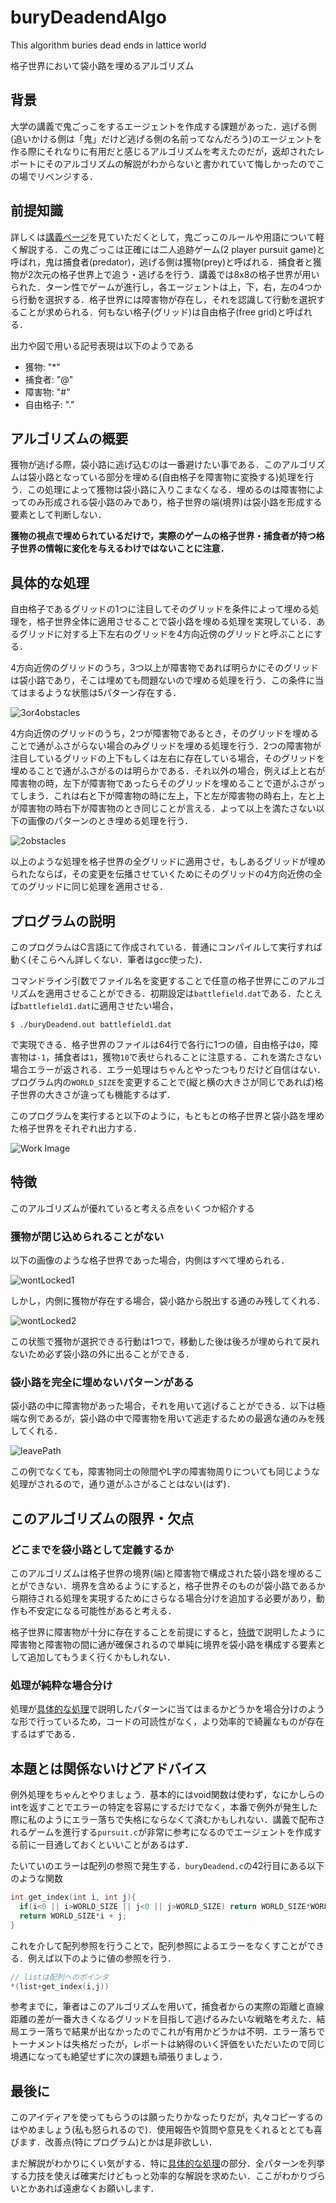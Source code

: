 # buryDeadendAlgo
This algorithm buries dead ends in lattice world

格子世界において袋小路を埋めるアルゴリズム

## 背景
大学の講義で鬼ごっこをするエージェントを作成する課題があった．逃げる側(追いかける側は「鬼」だけど逃げる側の名前ってなんだろう)のエージェントを作る際にそれなりに有用だと感じるアルゴリズムを考えたのだが，返却されたレポートにそのアルゴリズムの解説がわからないと書かれていて悔しかったのでこの場でリベンジする．

## 前提知識
詳しくは[講義ページ](https://www.fun.ac.jp/~osawa/course/DCS/lab/1/index.html "DCS Labolatory 1")を見ていただくとして，鬼ごっこのルールや用語について軽く解説する．この鬼ごっこは正確には二人追跡ゲーム(2 player pursuit game)と呼ばれ，鬼は捕食者(predator)，逃げる側は獲物(prey)と呼ばれる．捕食者と獲物が2次元の格子世界上で追う・逃げるを行う．講義では8x8の格子世界が用いられた．ターン性でゲームが進行し，各エージェントは上，下，右，左の4つから行動を選択する．格子世界には障害物が存在し，それを認識して行動を選択することが求められる．何もない格子(グリッド)は自由格子(free grid)と呼ばれる．

出力や図で用いる記号表現は以下のようである
- 獲物: "*"
- 捕食者: "@"
- 障害物: "#"
- 自由格子: "."

## アルゴリズムの概要
獲物が逃げる際，袋小路に逃げ込むのは一番避けたい事である．このアルゴリズムは袋小路となっている部分を埋める(自由格子を障害物に変換する)処理を行う．この処理によって獲物は袋小路に入りこまなくなる．埋めるのは障害物によってのみ形成される袋小路のみであり，格子世界の端(境界)は袋小路を形成する要素として判断しない．

**獲物の視点で埋められているだけで，実際のゲームの格子世界・捕食者が持つ格子世界の情報に変化を与えるわけではないことに注意．**

## 具体的な処理
自由格子であるグリッドの1つに注目してそのグリッドを条件によって埋める処理を，格子世界全体に適用させることで袋小路を埋める処理を実現している．あるグリッドに対する上下左右のグリッドを4方向近傍のグリッドと呼ぶことにする．

4方向近傍のグリッドのうち，3つ以上が障害物であれば明らかにそのグリッドは袋小路であり，そこは埋めても問題ないので埋める処理を行う．この条件に当てはまるような状態は5パターン存在する．

![3or4obstacles](./images/3or4obstacles.png "障害物が3つ以上のパターン")

4方向近傍のグリッドのうち，2つが障害物であるとき，そのグリッドを埋めることで通がふさがらない場合のみグリッドを埋める処理を行う．2つの障害物が注目しているグリッドの上下もしくは左右に存在している場合，そのグリッドを埋めることで通がふさがるのは明らかである．それ以外の場合，例えば上と右が障害物の時，左下が障害物であったらそのグリッドを埋めることで道がふさがってしまう．これは右と下が障害物の時に左上，下と左が障害物の時右上，左と上が障害物の時右下が障害物のとき同じことが言える．よって以上を満たさない以下の画像のパターンのとき埋める処理を行う．

![2obstacles](./images/2obstacles.png "障害物が2つのパターン")

以上のような処理を格子世界の全グリッドに適用させ，もしあるグリッドが埋められたならば，その変更を伝播させていくためにそのグリッドの4方向近傍の全てのグリッドに同じ処理を適用させる．

## プログラムの説明
このプログラムはC言語にて作成されている．普通にコンパイルして実行すれば動く(そこらへん詳しくない．筆者はgcc使った)．

コマンドライン引数でファイル名を変更することで任意の格子世界にこのアルゴリズムを適用させることができる．初期設定は`battlefield.dat`である．たとえば`battlefield1.dat`に適用させたい場合，
```
$ ./buryDeadend.out battlefield1.dat
```
で実現できる．格子世界のファイルは64行で各行に1つの値，自由格子は`0`，障害物は`-1`，捕食者は`1`，獲物`10`で表せられることに注意する．これを満たさない場合エラーが返される．エラー処理はちゃんとやったつもりだけど自信はない．プログラム内の`WORLD_SIZE`を変更することで(縦と横の大きさが同じであれば)格子世界の大きさが違っても機能するはず．

このプログラムを実行すると以下のように，もともとの格子世界と袋小路を埋めた格子世界をそれぞれ出力する．

![Work Image](./images/workImage.png "Work Image")

## 特徴
このアルゴリズムが優れていると考える点をいくつか紹介する
### 獲物が閉じ込められることがない
以下の画像のような格子世界であった場合，内側はすべて埋められる．

![wontLocked1](./images/wontLocked1.png "内側はすべて埋められる")

しかし，内側に獲物が存在する場合，袋小路から脱出する通のみ残してくれる．

![wontLocked2](./images/wontLocked2.png "脱出経路が確保されている")

この状態で獲物が選択できる行動は1つで，移動した後は後ろが埋められて戻れないため必ず袋小路の外に出ることができる．
### 袋小路を完全に埋めないパターンがある
袋小路の中に障害物があった場合，それを用いて逃げることができる．以下は極端な例であるが，袋小路の中で障害物を用いて逃走するための最適な通のみを残してくれる．

![leavePath](./images/leavePath.png "道ができる")

この例でなくても，障害物同士の隙間やL字の障害物周りについても同じような処理がされるので，通り道がふさがることはない(はず)．

## このアルゴリズムの限界・欠点
### どこまでを袋小路として定義するか
このアルゴリズムは格子世界の境界(端)と障害物で構成された袋小路を埋めることができない．境界を含めるようにすると，格子世界そのものが袋小路であるから期待される処理を実現するためにさらなる場合分けを追加する必要があり，動作も不安定になる可能性があると考える．

格子世界に障害物が十分に存在することを前提にすると，[特徴](#特徴)で説明したように障害物と障害物の間に通が確保されるので単純に境界を袋小路を構成する要素として追加してもうまく行くかもしれない．
### 処理が純粋な場合分け
処理が[具体的な処理](#具体的な処理)で説明したパターンに当てはまるかどうかを場合分けのような形で行っているため，コードの可読性がなく，より効率的で綺麗なものが存在するはずである．
## 本題とは関係ないけどアドバイス
例外処理をちゃんとやりましょう．基本的にはvoid関数は使わず，なにかしらのintを返すことでエラーの特定を容易にするだけでなく，本番で例外が発生した際に私のようにエラー落ちで失格にならなくて済むかもしれない．講義で配布されるゲームを進行する`pursuit.c`が非常に参考になるのでエージェントを作成する前に一目通しておくといいことがあるはず．

たいていのエラーは配列の参照で発生する．`buryDeadend.c`の42行目にある以下のような関数
```c
int get_index(int i, int j){
  if(i<0 || i>WORLD_SIZE || j<0 || j>WORLD_SIZE) return WORLD_SIZE*WORLD_SIZE;
  return WORLD_SIZE*i + j;
}
```
これを介して配列参照を行うことで，配列参照によるエラーをなくすことができる．例えば以下のように値の参照を行う．
```c
// listは配列へのポインタ
*(list+get_index(i,j))
```

参考までに，筆者はこのアルゴリズムを用いて，捕食者からの実際の距離と直線距離の差が一番大きくなるグリッドを目指して逃げるみたいな戦略を考えた．結局エラー落ちで結果が出なかったのでこれが有用かどうかは不明．エラー落ちでトーナメントは失格だったが，レポートは納得のいく評価をいただいたので同じ境遇になっても絶望せずに次の課題も頑張りましょう．

## 最後に
このアイディアを使ってもらうのは願ったりかなったりだが，丸々コピーするのはやめましょう(私も怒られるので)．使用報告や質問や意見をくれるととても喜びます．改善点(特にプログラム)とかは是非欲しい．

まだ解説がわかりにくい気がする．特に[具体的な処理](#具体的な処理)の部分．全パターンを列挙する力技を使えば確実だけどもっと効率的な解説を求めたい．ここがわかりづらいとかあれば遠慮なくお願いします．
